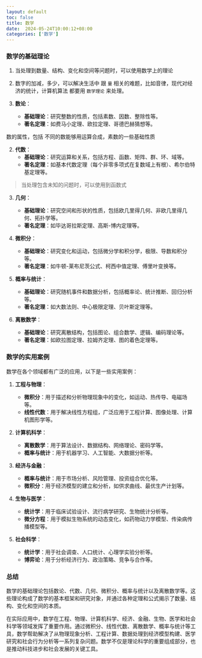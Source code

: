 ```yaml
---
layout: default
toc: false
title: 数学
date:  2024-05-24T10:00:12+08:00
categories: ['数学']
---
```


### 数学的基础理论

1. 当处理到数量、结构、变化和空间等问题时，可以使用数学上的理论
2.  数字的加减，多少，可以解决生活中 跟 `量` 相关的难题，比如音律，现代对经济的统计，计算机算法 都要用 `数学理论` 来处理。

1. **数论**：
   - **基础理论**：研究整数的性质，包括素数、因数、整除性等。
   - **著名定理**：如费马小定理、欧拉定理、哥德巴赫猜想等。

数的属性，包括 不同的数能够用运算合成，素数的一些基础性质

2. **代数**：
   - **基础理论**：研究运算和关系，包括方程、函数、矩阵、群、环、域等。
   - **著名定理**：如基本代数定理（每个非零多项式在复数域上有根）、希尔伯特基定理等。

> 当处理包含未知的问题时，可以使用到函数式


3. **几何**：
   - **基础理论**：研究空间和形状的性质，包括欧几里得几何、非欧几里得几何、拓扑学等。
   - **著名定理**：如毕达哥拉斯定理、高斯-博内定理等。


4. **微积分**：
   - **基础理论**：研究变化和运动，包括微分学和积分学，极限、导数和积分等。
   - **著名定理**：如牛顿-莱布尼茨公式、柯西中值定理、傅里叶变换等。

5. **概率与统计**：
   - **基础理论**：研究随机事件和数据分析，包括概率论、统计推断、回归分析等。
   - **著名定理**：如大数法则、中心极限定理、贝叶斯定理等。

6. **离散数学**：
   - **基础理论**：研究离散结构，包括图论、组合数学、逻辑、编码理论等。
   - **著名定理**：如欧拉图定理、拉姆齐定理、图的着色定理等。

### 数学的实用案例

数学在各个领域都有广泛的应用，以下是一些实用案例：

1. **工程与物理**：
   - **微积分**：用于描述和分析物理现象中的变化，如运动、热传导、电磁场等。
   - **线性代数**：用于解决线性方程组，广泛应用于工程计算、图像处理、计算机图形学等。

2. **计算机科学**：
   - **离散数学**：用于算法设计、数据结构、网络理论、密码学等。
   - **概率与统计**：用于机器学习、人工智能、大数据分析等。

3. **经济与金融**：
   - **概率与统计**：用于市场分析、风险管理、投资组合优化等。
   - **微积分**：用于经济模型的建立和分析，如供求曲线、最优生产计划等。

4. **生物与医学**：
   - **统计学**：用于临床试验设计、流行病学研究、生物统计分析等。
   - **微分方程**：用于模拟生物系统的动态变化，如药物动力学模型、传染病传播模型等。

5. **社会科学**：
   - **统计学**：用于社会调查、人口统计、心理学实验分析等。
   - **博弈论**：用于分析经济行为、政治策略、竞争与合作等。

### 总结

数学的基础理论包括数论、代数、几何、微积分、概率与统计以及离散数学等。这些理论构成了数学的基本框架和研究对象，并通过各种定理和公式揭示了数量、结构、变化和空间的本质。

在实际应用中，数学在工程、物理、计算机科学、经济、金融、生物、医学和社会科学等领域发挥了重要作用。通过微积分、线性代数、离散数学、概率与统计等工具，数学帮助解决了从物理现象分析、工程计算、数据处理到经济模型构建、医学研究和社会行为分析等一系列复杂问题。数学不仅是理论科学的重要组成部分，也是推动科技进步和社会发展的关键工具。